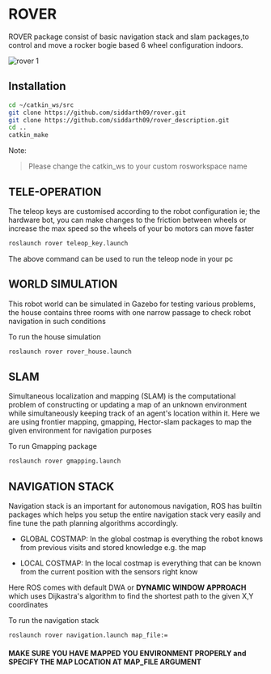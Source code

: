 # ROVER
ROVER package consist of basic navigation stack and slam packages,to control and move a rocker bogie based 6 wheel configuration indoors.


![rover 1](https://user-images.githubusercontent.com/60263608/131965500-0b2e144c-e649-4110-acc6-ee3781702648.jpg)
## Installation

```bash
cd ~/catkin_ws/src
git clone https://github.com/siddarth09/rover.git
git clone https://github.com/siddarth09/rover_description.git
cd ..
catkin_make
```
Note:
> Please change the catkin_ws to your custom rosworkspace name 

## TELE-OPERATION
The teleop keys are customised according to the robot configuration ie; the hardware bot, you can make changes to the friction between wheels or increase the max speed so the wheels of your bo motors can move faster

```bash
roslaunch rover teleop_key.launch
```

The above command can be used to run the teleop node in your pc 

## WORLD SIMULATION

This robot world can be simulated in Gazebo for testing various problems, the house contains three rooms with one narrow passage to check robot navigation in such conditions

To run the house simulation 
```bash
roslaunch rover rover_house.launch
```

## SLAM 
Simultaneous localization and mapping (SLAM) is the computational problem of constructing or updating a map of an unknown environment while simultaneously keeping track of an agent's location within it. Here we are using frontier mapping, gmapping, Hector-slam packages to map the given environment for navigation purposes

To run Gmapping package
``` bash
roslaunch rover gmapping.launch
```

## NAVIGATION STACK

Navigation stack is an important for autonomous navigation, ROS has builtin packages which helps you setup the entire navigation stack very easily and fine tune the
path planning algorithms accordingly. 

- GLOBAL COSTMAP:
  In the global costmap is everything the robot knows from previous visits and stored knowledge e.g. the map
  
- LOCAL COSTMAP:
 In the local costmap is everything that can be known from the current position with the sensors right know
 
Here ROS comes with default DWA or **DYNAMIC WINDOW APPROACH** which uses Dijkastra's algorithm to find the shortest path to the given X,Y coordinates

To run the navigation stack 

```bash
roslaunch rover navigation.launch map_file:=
```
#### MAKE SURE YOU HAVE MAPPED YOU ENVIRONMENT PROPERLY and SPECIFY THE MAP LOCATION AT MAP_FILE ARGUMENT 

